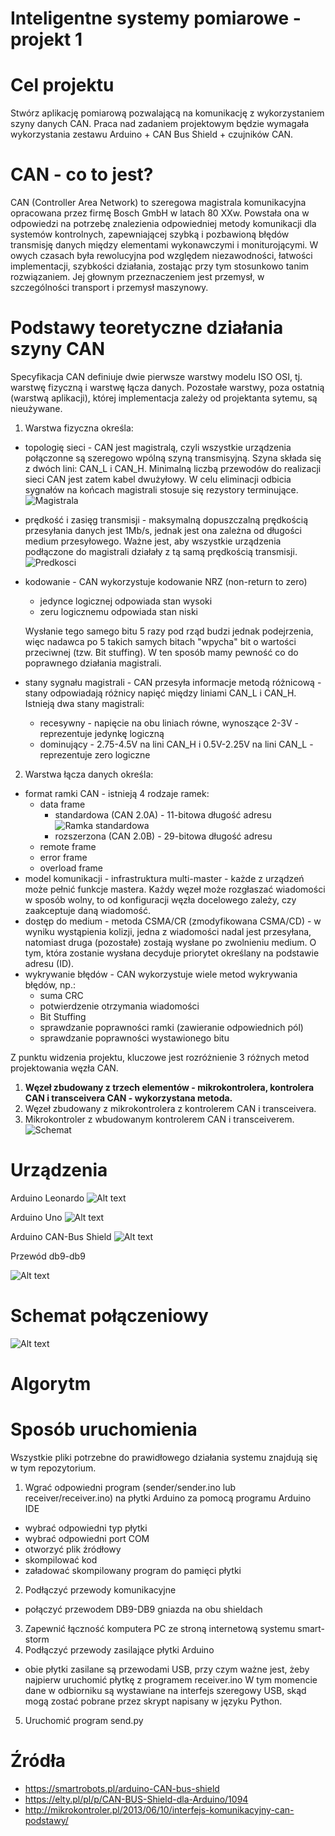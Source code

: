 # Inteligentne systemy pomiarowe - projekt 1

# Cel projektu
Stwórz aplikację pomiarową pozwalającą na komunikację z wykorzystaniem szyny danych CAN. Praca nad zadaniem projektowym będzie wymagała wykorzystania zestawu Arduino + CAN Bus Shield + czujników CAN.

# CAN - co to jest?
CAN (Controller Area Network) to szeregowa magistrala komunikacyjna opracowana przez firmę Bosch GmbH w latach 80 XXw. Powstała ona w odpowiedzi na potrzebę znalezienia odpowiedniej metody komunikacji dla systemów kontrolnych, zapewniającej szybką i pozbawioną błędów transmisję danych między elementami wykonawczymi i moniturojącymi. W owych czasach była rewolucyjna pod względem niezawodności, łatwości implementacji, szybkości działania, zostając przy tym stosunkowo tanim rozwiązaniem. Jej głownym przeznaczeniem jest przemysł, w szczególności transport i przemysł maszynowy. 

# Podstawy teoretyczne działania szyny CAN
Specyfikacja CAN definiuje dwie pierwsze warstwy modelu ISO OSI, tj. warstwę fizyczną i warstwę łącza danych. Pozostałe warstwy, poza ostatnią (warstwą aplikacji), której implementacja zależy od projektanta sytemu, są nieużywane. 
1. Warstwa fizyczna określa:
  - topologię sieci - CAN jest magistralą, czyli wszystkie urządzenia połączonne są szeregowo wpólną szyną transmisyjną. Szyna składa się z dwóch lini: CAN_L i CAN_H. Minimalną liczbą przewodów do realizacji sieci CAN jest zatem kabel dwużyłowy. W celu eliminacji odbicia sygnałów na końcach magistrali stosuje się rezystory terminujące.
  ![Magistrala](http://mikrokontroler.pl/wp-content/uploads/artykuly/Interfejs_komunikacyjny_CAN_podstawy/rys3.jpg)
  - prędkość i zasięg transmisji - maksymalną dopuszczalną prędkością przesyłania danych jest 1Mb/s, jednak jest ona zależna od długości medium przesyłowego. Ważne jest, aby wszystkie urządzenia podłączone do magistrali działały z tą samą prędkością transmisji.  
  ![Predkosci](http://mikrokontroler.pl/wp-content/uploads/artykuly/Interfejs_komunikacyjny_CAN_podstawy/rys4.png)
  - kodowanie -  CAN wykorzystuje kodowanie NRZ (non-return to zero)
    - jedynce logicznej odpowiada stan wysoki
    - zeru logicznemu odpowiada stan niski
    
    Wysłanie tego samego bitu 5 razy pod rząd budzi jednak podejrzenia, więc nadawca po 5 takich samych bitach "wpycha" bit o wartości przeciwnej (tzw. Bit stuffing). W ten sposób mamy pewność co do poprawnego działania magistrali.
    
  - stany sygnału magistrali - CAN przesyła informacje metodą różnicową - stany odpowiadają różnicy napięć między liniami CAN_L i CAN_H. Istnieją dwa stany magistrali:
    - recesywny - napięcie na obu liniach równe, wynoszące 2-3V - reprezentuje jedynkę logiczną
    - dominujący - 2.75-4.5V na lini CAN_H i 0.5V-2.25V na lini CAN_L - reprezentuje zero logiczne
  

2. Warstwa łącza danych określa:
  - format ramki CAN - istnieją 4 rodzaje ramek:
    - data frame 
      - standardowa (CAN 2.0A) - 11-bitowa długość adresu
      ![Ramka standardowa](http://imgie.pl/images/2018/01/22/ramka9f39f.png)
      - rozszerzona (CAN 2.0B) - 29-bitowa długość adresu
    - remote frame
    - error frame
    - overload frame  
  - model komunikacji - infrastruktura multi-master - każde z urządzeń może pełnić funkcje mastera. Każdy węzeł może rozgłaszać wiadomości w sposób wolny, to od konfiguracji węzła docelowego zależy, czy zaakceptuje daną wiadomość.
  - dostęp do medium - metoda CSMA/CR (zmodyfikowana CSMA/CD) - w wyniku wystąpienia kolizji, jedna z wiadomości nadal jest przesyłana, natomiast druga (pozostałe) zostają wysłane po zwolnieniu medium. O tym, która zostanie wysłana decyduje priorytet określany na podstawie adresu (ID). 
  - wykrywanie błędów - CAN wykorzystuje wiele metod wykrywania błędów, np.:
    - suma CRC
    - potwierdzenie otrzymania wiadomości
    - Bit Stuffing
    - sprawdzanie poprawności ramki (zawieranie odpowiednich pól)
    - sprawdzanie poprawności wystawionego bitu
    
Z punktu widzenia projektu, kluczowe jest rozróżnienie 3 różnych metod projektowania węzła CAN.
1. **Węzeł zbudowany z trzech elementów - mikrokontrolera, kontrolera CAN i transceivera CAN - wykorzystana metoda.**
2. Węzeł zbudowany z mikrokontrolera z kontrolerem CAN i transceivera.
3. Mikrokontroler z wbudowanym kontrolerem CAN i transceiverem.
![Schemat](https://image.ibb.co/bskxTb/canbus.png)


# Urządzenia
Arduino Leonardo
![Alt text](images/leonardo-1-800x800.jpg "Arduino Leonardo")

Arduino Uno
![Alt text](images/uno.jpg "Arduino Uno")

Arduino CAN-Bus Shield
![Alt text](images/shield-can-2-800x800.jpg "Arduino CAN-Bus Shield")

Przewód db9-db9

![Alt text](images/db9.jpg "Przewód db9-db9")

# Schemat połączeniowy
![Alt text](images/schemat.png "Schemat połączeniowy")

# Algorytm

# Sposób uruchomienia
Wszystkie pliki potrzebne do prawidłowego działania systemu znajdują się w tym repozytorium.
1. Wgrać odpowiedni program (sender/sender.ino lub receiver/receiver.ino) na płytki Arduino za pomocą programu Arduino IDE
- wybrać odpowiedni typ płytki
- wybrać odpowiedni port COM
- otworzyć plik źródłowy
- skompilować kod
- załadować skompilowany program do pamięci płytki
2. Podłączyć przewody komunikacyjne
- połączyć przewodem DB9-DB9 gniazda na obu shieldach
3. Zapewnić łączność komputera PC ze stroną internetową systemu smart-storm
4. Podłączyć przewody zasilające płytki Arduino
- obie płytki zasilane są przewodami USB, przy czym ważne jest, żeby najpierw uruchomić płytkę z programem receiver.ino
W tym momencie dane w odbiorniku są wystawiane na interfejs szeregowy USB, skąd mogą zostać pobrane przez skrypt napisany w języku Python.
5. Uruchomić program send.py

# Źródła
- https://smartrobots.pl/arduino-CAN-bus-shield
- https://elty.pl/pl/p/CAN-BUS-Shield-dla-Arduino/1094
- http://mikrokontroler.pl/2013/06/10/interfejs-komunikacyjny-can-podstawy/
